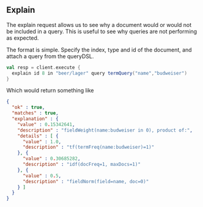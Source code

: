 ## Explain

The explain request allows us to see why a document would or would not be included in a query.
This is useful to see why queries are not performing as expected.

The format is simple. Specify the index, type and id of the document, and attach a query from the queryDSL.

```scala
val resp = client.execute {
  explain id 8 in "beer/lager" query termQuery("name","budweiser")
}
```

Which would return something like

```json
{
  "ok" : true,
  "matches" : true,
  "explanation" : {
    "value" : 0.15342641,
    "description" : "fieldWeight(name:budweiser in 0), product of:",
    "details" : [ {
      "value" : 1.0,
      "description" : "tf(termFreq(name:budweiser)=1)"
    }, {
      "value" : 0.30685282,
      "description" : "idf(docFreq=1, maxDocs=1)"
    }, {
      "value" : 0.5,
      "description" : "fieldNorm(field=name, doc=0)"
    } ]
  }
}
```